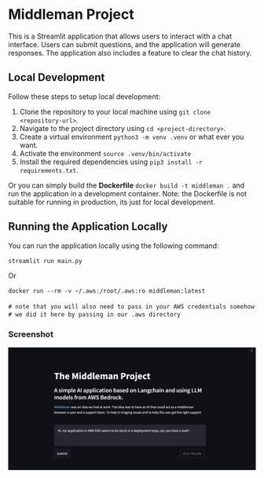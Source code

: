 # Middleman Project

This is a Streamlit application that allows users to interact with a chat interface. Users can submit questions, and the application will generate responses. The application also includes a feature to clear the chat history.

## Local Development

Follow these steps to setup local development:

1. Clone the repository to your local machine using `git clone <repository-url>`.
2. Navigate to the project directory using `cd <project-directory>`.
3. Create a virtual environment `python3 -m venv .venv` or what ever you want.
4. Activate the environment `source .venv/bin/activate`
5. Install the required dependencies using `pip3 install -r requirements.txt`.

Or you can simply build the **Dockerfile** `docker build -t middleman .` and run the application in a development container. Note: the Dockerfile is not suitable for running in production, its just for local development.

## Running the Application Locally

You can run the application locally using the following command:

```bash
streamlit run main.py
```

Or 
```
docker run --rm -v ~/.aws:/root/.aws:ro middleman:latest

# note that you will also need to pass in your AWS credentials somehow
# we did it here by passing in our .aws directory
```

### Screenshot

![Application Screenshot](./screenshot.png)